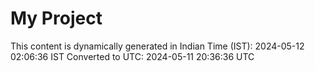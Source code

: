 # My Project

This content is dynamically generated in Indian Time (IST): 2024-05-12 02:06:36 IST
Converted to UTC: 2024-05-11 20:36:36 UTC
